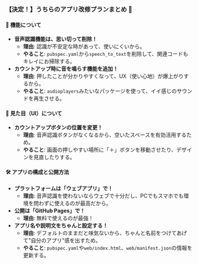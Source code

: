 ### 【決定！】うちらのアプリ改修プランまとめ 📝

#### 🚀 機能について

*   **音声認識機能は、思い切って削除！**
    *   **理由**: 認識が不安定な時があって、使いにくいから。
    *   **やること**: `pubspec.yaml`から`speech_to_text`を削除して、関連コードもキレイにお掃除する。
*   **カウントアップ時に音を鳴らす機能を追加！**
    *   **理由**: 押したことが分かりやすくなって、UX（使い心地）が爆上がりするから。
    *   **やること**: `audioplayers`みたいなパッケージを使って、イイ感じのサウンドを再生させる。

#### 🎨 見た目（UI）について

*   **カウントアップボタンの位置を変更！**
    *   **理由**: 音声認識ボタンがなくなるから、空いたスペースを有効活用するため。
    *   **やること**: 画面の押しやすい場所に「＋」ボタンを移動させたり、デザインを見直したりする。

#### 🛠️ アプリの構成と公開方法

*   **プラットフォームは「ウェブアプリ」で！**
    *   **理由**: 音声認識を使わないならウェブで十分だし、PCでもスマホでも環境を問わずに使えるのが最高だから。
*   **公開は「GitHub Pages」で！**
    *   **理由**: 無料で使えるのが最強！
*   **アプリ名や説明文をちゃんと設定する！**
    *   **理由**: デフォルトのままだと味気ないから、ちゃんと名前をつけてあげて"自分のアプリ"感を出すため。
    *   **やること**: `pubspec.yaml`や`web/index.html`、`web/manifest.json`の情報を更新する。